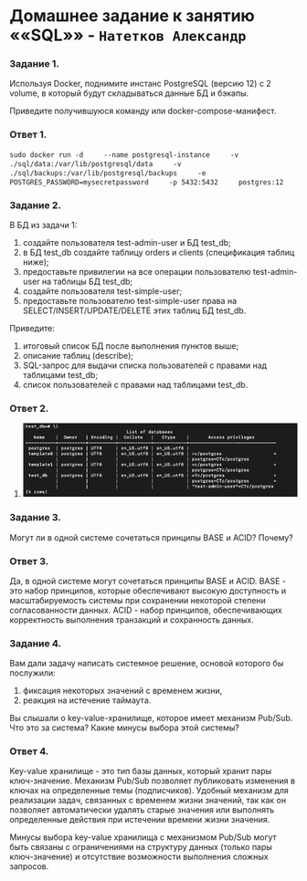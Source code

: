 # Домашнее задание к занятию ««SQL»» - `Натетков Александр`



### Задание 1. 

Используя Docker, поднимите инстанс PostgreSQL (версию 12) c 2 volume, в который будут складываться данные БД и бэкапы.

Приведите получившуюся команду или docker-compose-манифест.

### Ответ 1. 

```
sudo docker run -d     --name postgresql-instance     -v ./sql/data:/var/lib/postgresql/data     -v ./sql/backups:/var/lib/postgresql/backups     -e POSTGRES_PASSWORD=mysecretpassword     -p 5432:5432     postgres:12
```



### Задание 2.

В БД из задачи 1:

1. создайте пользователя test-admin-user и БД test_db;
2. в БД test_db создайте таблицу orders и clients (спeцификация таблиц ниже);
3. предоставьте привилегии на все операции пользователю test-admin-user на таблицы БД test_db;
4. создайте пользователя test-simple-user;
5. предоставьте пользователю test-simple-user права на SELECT/INSERT/UPDATE/DELETE этих таблиц БД test_db.

Приведите:

1. итоговый список БД после выполнения пунктов выше;
2. описание таблиц (describe);
3. SQL-запрос для выдачи списка пользователей с правами над таблицами test_db;
4. список пользователей с правами над таблицами test_db.

### Ответ 2. 

1. ![Скриншот-1](https://github.com/karapuze/gitlab-hw/blob/main/img/Снимок%20экрана%202024-02-04%20в%2008.56.49.png)

### Задание 3.

Могут ли в одной системе сочетаться принципы BASE и ACID? Почему?

### Ответ 3.

Да, в одной системе могут сочетаться принципы BASE и ACID. BASE - это набор принципов, которые обеспечивают высокую доступность и масштабируемость системы при сохранении некоторой степени согласованности данных. ACID - набор принципов, обеспечивающих корректность выполнения транзакций и сохранность данных.

### Задание 4.

Вам дали задачу написать системное решение, основой которого бы послужили:

1. фиксация некоторых значений с временем жизни,
2. реакция на истечение таймаута.

Вы слышали о key-value-хранилище, которое имеет механизм Pub/Sub. Что это за система? Какие минусы выбора этой системы?

### Ответ 4.

Key-value хранилище - это тип базы данных, который хранит пары ключ-значение. 
Механизм Pub/Sub позволяет публиковать изменения в ключах на определенные темы (подписчиков). Удобный механизм для реализации задач, связанных с временем жизни значений, так как он позволяет автоматически удалять старые значения или выполнять определенные действия при истечении времени жизни значения.

Минусы выбора key-value хранилища с механизмом Pub/Sub могут быть связаны с ограничениями на структуру данных (только пары ключ-значение) и отсутствие возможности выполнения сложных запросов.

